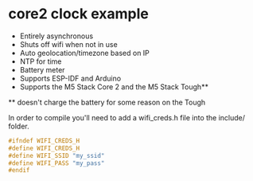 # core2 clock example

- Entirely asynchronous
- Shuts off wifi when not in use
- Auto geolocation/timezone based on IP
- NTP for time
- Battery meter
- Supports ESP-IDF and Arduino
- Supports the M5 Stack Core 2 and the M5 Stack Tough**

** doesn't charge the battery for some reason on the Tough

In order to compile you'll need to add a wifi_creds.h file into the include/ folder.

```cpp
#ifndef WIFI_CREDS_H
#define WIFI_CREDS_H
#define WIFI_SSID "my_ssid"
#define WIFI_PASS "my_pass"
#endif
```